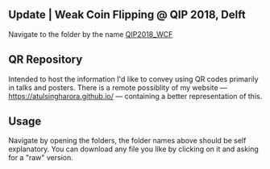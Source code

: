 ## Update | Weak Coin Flipping @ QIP 2018, Delft
Navigate to the folder by the name [QIP2018_WCF](./QIP2018_WCF)

## QR Repository
Intended to host the information I'd like to convey using QR codes primarily in talks and posters. There is a remote possiblity of my website — https://atulsingharora.github.io/ — containing a better representation of this.

## Usage
Navigate by opening the folders, the folder names above should be self explanatory. You can download any file you like by clicking on it and asking for a "raw" version.
